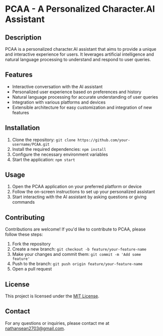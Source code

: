 # PCAA - A Personalized Character.AI Assistant

## Description

PCAA is a personalized character.AI assistant that aims to provide a unique and interactive experience for users. It leverages artificial intelligence and natural language processing to understand and respond to user queries.

## Features

- Interactive conversation with the AI assistant
- Personalized user experience based on preferences and history
- Natural language processing for accurate understanding of user queries
- Integration with various platforms and devices
- Extensible architecture for easy customization and integration of new features

## Installation

1. Clone the repository: `git clone https://github.com/your-username/PCAA.git`
2. Install the required dependencies: `npm install`
3. Configure the necessary environment variables
4. Start the application: `npm start`

## Usage

1. Open the PCAA application on your preferred platform or device
2. Follow the on-screen instructions to set up your personalized assistant
3. Start interacting with the AI assistant by asking questions or giving commands

## Contributing

Contributions are welcome! If you'd like to contribute to PCAA, please follow these steps:

1. Fork the repository
2. Create a new branch: `git checkout -b feature/your-feature-name`
3. Make your changes and commit them: `git commit -m 'Add some feature'`
4. Push to the branch: `git push origin feature/your-feature-name`
5. Open a pull request

## License

This project is licensed under the [MIT License](LICENSE).

## Contact

For any questions or inquiries, please contact me at [nathansean2703@gmail.com](mailto:nathansean2703@gmail.com).
